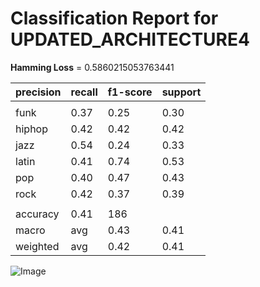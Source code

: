 # Classification Report for UPDATED_ARCHITECTURE4

__Hamming Loss__ = 0.5860215053763441

| precision | recall | f1-score | support |
| --- | --- | --- | --- |
|  |
| funk | 0.37 | 0.25 | 0.30 | 28 |
| hiphop | 0.42 | 0.42 | 0.42 | 36 |
| jazz | 0.54 | 0.24 | 0.33 | 29 |
| latin | 0.41 | 0.74 | 0.53 | 27 |
| pop | 0.40 | 0.47 | 0.43 | 36 |
| rock | 0.42 | 0.37 | 0.39 | 30 |
|  |
| accuracy | 0.41 | 186 |
| macro | avg | 0.43 | 0.41 | 0.40 | 186 |
| weighted | avg | 0.42 | 0.41 | 0.40 | 186 |


![Image](..\evaluation\images\confusion_matrix_UPDATED_ARCHITECTURE4.png)
